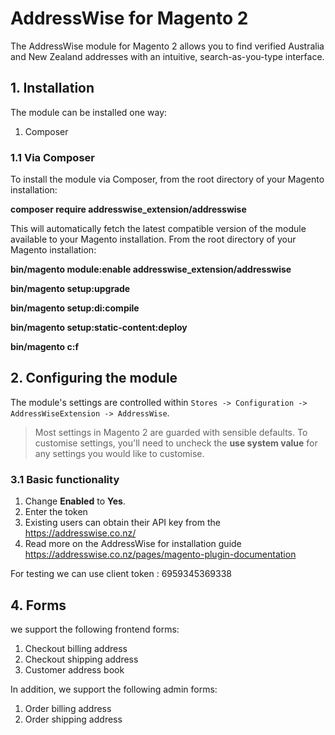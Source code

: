 # AddressWise for Magento 2

The AddressWise module for Magento 2 allows you to find verified Australia and New Zealand addresses with an intuitive, search-as-you-type interface.

## 1. Installation

The module can be installed one way:

1. Composer

### 1.1 Via Composer

To install the module via Composer, from the root directory of your Magento installation:


**composer require addresswise_extension/addresswise**

This will automatically fetch the latest compatible version of the module available to your Magento installation. From the root directory of your Magento installation:


**bin/magento module:enable addresswise_extension/addresswise**

**bin/magento setup:upgrade**

**bin/magento setup:di:compile**

**bin/magento setup:static-content:deploy**

**bin/magento c:f**

## 2. Configuring the module

The module's settings are controlled within `Stores -> Configuration -> AddressWiseExtension -> AddressWise`.

> Most settings in Magento 2 are guarded with sensible defaults. To customise settings,  you'll need to uncheck the **use system value** for any settings you would like to customise.




### 3.1 Basic functionality

1. Change **Enabled** to **Yes**.
2. Enter the token
3. Existing users can obtain their API key from the https://addresswise.co.nz/
4. Read more on the AddressWise for installation guide https://addresswise.co.nz/pages/magento-plugin-documentation


For testing we can use client token : 6959345369338



## 4. Forms

we support the following frontend forms:

1. Checkout billing address
2. Checkout shipping address
3. Customer address book

In addition, we support the following admin forms:

1. Order billing address
2. Order shipping address


